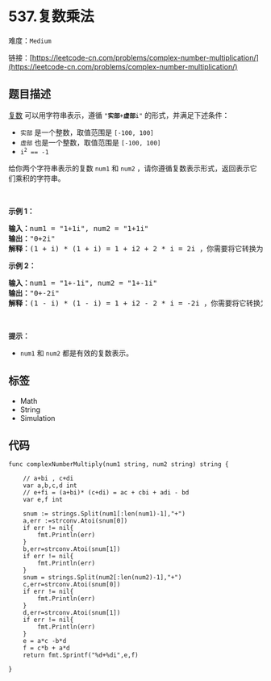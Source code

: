 # 537.复数乘法

难度：`Medium`

 链接：[https://leetcode-cn.com/problems/complex-number-multiplication/](https://leetcode-cn.com/problems/complex-number-multiplication/)

## 题目描述

<p><a href="https://baike.baidu.com/item/%E5%A4%8D%E6%95%B0/254365?fr=aladdin" target="_blank">复数</a> 可以用字符串表示，遵循 <code>"<strong>实部</strong>+<strong>虚部</strong>i"</code> 的形式，并满足下述条件：</p>

<ul>
	<li><code>实部</code> 是一个整数，取值范围是 <code>[-100, 100]</code></li>
	<li><code>虚部</code> 也是一个整数，取值范围是 <code>[-100, 100]</code></li>
	<li><code>i<sup>2</sup> == -1</code></li>
</ul>

<p>给你两个字符串表示的复数 <code>num1</code> 和 <code>num2</code> ，请你遵循复数表示形式，返回表示它们乘积的字符串。</p>

<p> </p>

<p><strong>示例 1：</strong></p>

<pre>
<strong>输入：</strong>num1 = "1+1i", num2 = "1+1i"
<strong>输出：</strong>"0+2i"
<strong>解释：</strong>(1 + i) * (1 + i) = 1 + i2 + 2 * i = 2i ，你需要将它转换为 0+2i 的形式。
</pre>

<p><strong>示例 2：</strong></p>

<pre>
<strong>输入：</strong>num1 = "1+-1i", num2 = "1+-1i"
<strong>输出：</strong>"0+-2i"
<strong>解释：</strong>(1 - i) * (1 - i) = 1 + i2 - 2 * i = -2i ，你需要将它转换为 0+-2i 的形式。 
</pre>

<p> </p>

<p><strong>提示：</strong></p>

<ul>
	<li><code>num1</code> 和 <code>num2</code> 都是有效的复数表示。</li>
</ul>

## 标签

 - Math 
 - String 
 - Simulation 

## 代码

```golang
func complexNumberMultiply(num1 string, num2 string) string {

    // a+bi , c+di
    var a,b,c,d int
    // e+fi = (a+bi)* (c+di) = ac + cbi + adi - bd
    var e,f int

    snum := strings.Split(num1[:len(num1)-1],"+")
    a,err :=strconv.Atoi(snum[0])
    if err != nil{
        fmt.Println(err)
    }
    b,err=strconv.Atoi(snum[1])
    if err != nil{
        fmt.Println(err)
    }
    snum = strings.Split(num2[:len(num2)-1],"+")
    c,err=strconv.Atoi(snum[0])
    if err != nil{
        fmt.Println(err)
    }
    d,err=strconv.Atoi(snum[1])
    if err != nil{
        fmt.Println(err)
    }
    e = a*c -b*d
    f = c*b + a*d
    return fmt.Sprintf("%d+%di",e,f)

}
```
